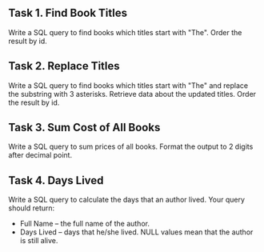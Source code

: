 ## Task 1. Find Book Titles

Write a SQL query to find books which titles start with "The". Order the result by id.



## Task 2. Replace Titles

Write a SQL query to find books which titles start with "The" and replace the substring with 3 asterisks. Retrieve data about the updated titles. Order the result by id.



## Task 3. Sum Cost of All Books

Write a SQL query to sum prices of all books. Format the output to 2 digits after decimal point.



## Task 4. Days Lived

Write a SQL query to calculate the days that an author lived. Your query should return:
- Full Name – the full name of the author.
- Days Lived – days that he/she lived. NULL values mean that the author is still alive.